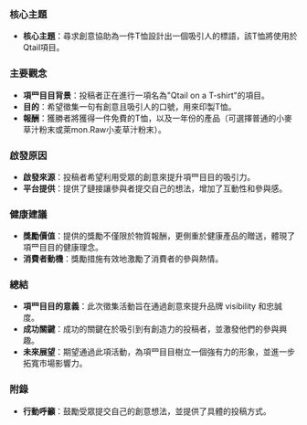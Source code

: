 ### 核心主題
- **核心主題**：尋求創意協助為一件T恤設計出一個吸引人的標語，該T恤將使用於Qtail項目。

### 主要觀念
- **項⺫⽬目背景**：投稿者正在進行一項名為"Qtail on a T-shirt"的項目。
- **目的**：希望徵集一句有創意且吸引人的口號，用來印製T恤。
- **報酬**：獲勝者將獲得一件免費的T恤，以及一年份的產品（可選擇普通的小麥草汁粉末或萊mon.Raw小麦草汁粉末）。

### 啟發原因
- **啟發來源**：投稿者希望利用受眾的創意來提升項⺫目目的吸引力。
- **平台提供**：提供了鏈接讓參與者提交自己的想法，增加了互動性和參與感。

### 健康建議
- **獎勵價值**：提供的獎勵不僅限於物質報酬，更側重於健康產品的贈送，體現了項⺫目目的健康理念。
- **消費者動機**：獎勵措施有效地激勵了消費者的參與熱情。

### 總結
- **項⺫目目的意義**：此次徵集活動旨在通過創意來提升品牌 visibility 和忠誠度。
- **成功關鍵**：成功的關鍵在於吸引到有創造力的投稿者，並激發他們的參與興趣。
- **未來展望**：期望通過此項活動，為項⺫目目樹立一個強有力的形象，並進一步拓寬市場影響力。

### 附錄
- **行動呼籲**：鼓勵受眾提交自己的創意想法，並提供了具體的投稿方式。